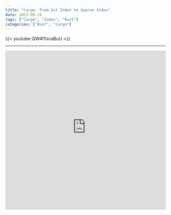 ```yaml
---
title: "Cargo: From Git Index to Sparse Index"
date: 2023-09-24
tags: ["Cargo", "Index", "Rust"]
categories: ["Rust", "Cargo"]
---
```

{{< youtube QW4f0xraBuU >}}

---

<iframe src="https://cargo-index.slides.0xpoe.dev/" width="100%" height="500px" frameborder="0" allowfullscreen></iframe>

